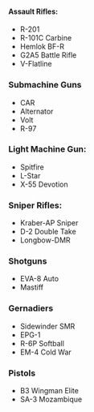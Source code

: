 #### Assault Rifles:
- R-201
- R-101C Carbine
- Hemlok BF-R
- G2A5 Battle Rifle
- V-Flatline

 ### Submachine Guns
- CAR
- Alternator
- Volt
- R-97
### Light Machine Gun:
- Spitfire
- L-Star
- X-55 Devotion
### Sniper Rifles:
- Kraber-AP Sniper
- D-2 Double Take
- Longbow-DMR

### Shotguns
- EVA-8 Auto
- Mastiff
### Gernadiers
- Sidewinder SMR
- EPG-1
- R-6P Softball
- EM-4 Cold War

### Pistols
- B3 Wingman Elite
- SA-3 Mozambique

 